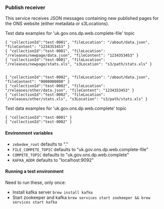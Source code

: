 ### Publish receiver

This service receives JSON messages containing new published pages for
the ONS website (either metadata or s3Locations).

Test data examples for 'uk.gov.ons.dp.web.complete-file' topic
```
{ "collectionId":"test-0001", "fileLocation": "/about/data.json", "fileContent": "1234353453" }
{ "collectionId":"test-0001", "fileLocation": "/releases/newpage/data.json", "fileContent": "1234353453" }
{ "collectionId":"test-0001", "fileLocation": "/releases/newpage/stats.xls", "s3Location": "s3/path/stats.xls" }


{ "collectionId":"test-0002", "fileLocation": "/about/data.json", "fileContent": "0000000000" }
{ "collectionId":"test-0002", "fileLocation": "/releases/other/data.json", "fileContent": "1234353453" }
{ "collectionId":"test-0002", "fileLocation": "/releases/other/stats.xls", "s3Location": "s3/path/stats.xls" }
```

Test data examples for 'uk.gov.ons.dp.web.complete' topic
```
{ "collectionId":"test-0001" }
{ "collectionId":"test-0002" }
```

#### Environment variables
* `zebedee_root` defaults to "."
* `FILE_COMPETE_TOPIC` defaults to "uk.gov.ons.dp.web.complete-file"
* `COMPETE_TOPIC` defaults to "uk.gov.ons.dp.web.complete"
* `KAFKA_ADDR` defaults to "localhost:9092"

#### Running a test environment

Need to run these, only once:
* Install kafka server ```brew install kafka```
* Start zookeeper and kafka ```brew services start zookeeper && brew services start kafka```
